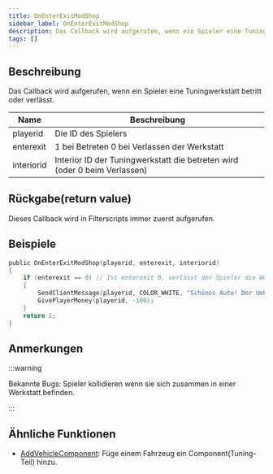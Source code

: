 ```yaml
---
title: OnEnterExitModShop
sidebar_label: OnEnterExitModShop
description: Das Callback wird aufgerufen, wenn ein Spieler eine Tuningwerkstatt betritt oder verlässt.
tags: []
---
```


## Beschreibung

Das Callback wird aufgerufen, wenn ein Spieler eine Tuningwerkstatt betritt oder verlässt.

| Name       | Beschreibung                                                                  |
| ---------- | ---------------------------------------------------------------------------- |
| playerid   | Die ID des Spielers                      |
| enterexit  | 1 bei Betreten 0 bei Verlassen der Werkstatt                                 |
| interiorid | Interior ID der Tuningwerkstatt die betreten wird (oder 0 beim Verlassen) |

## Rückgabe(return value)

Dieses Callback wird in Filterscripts immer zuerst aufgerufen.

## Beispiele

```c
public OnEnterExitModShop(playerid, enterexit, interiorid)
{
    if (enterexit == 0) // Ist enterexit 0, verlässt der Spieler die Werkstatt
    {
        SendClientMessage(playerid, COLOR_WHITE, "Schönes Auto! Der Umbau kostet dich $100.");
        GivePlayerMoney(playerid, -100);
    }
    return 1;
}
```

## Anmerkungen

:::warning

Bekannte Bugs: Spieler kollidieren wenn sie sich zusammen in einer Werkstatt befinden.

:::

## Ähnliche Funktionen

- [AddVehicleComponent](../functions/AddVehicleComponent): Füge einem Fahrzeug ein Component(Tuning-Teil) hinzu.
